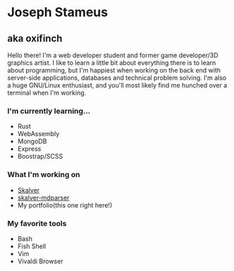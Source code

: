# Joseph Stameus
## aka oxifinch

Hello there! I'm a web developer student and former game developer/3D graphics artist. 
I like to learn a little bit about everything there is to learn about programming, but I'm happiest when working on the back end with server-side applications, databases and technical problem solving. I'm also a huge GNU/Linux enthusiast, and you'll most likely find me hunched over a terminal when I'm working.

### I'm currently learning...
- Rust
- WebAssembly
- MongoDB
- Express
- Boostrap/SCSS

### What I'm working on
- [Skalver](https://github.com/oxifinch/skalver)
- [skalver-mdparser](https://github.com/oxifinch/skalver-mdparser)
- My portfolio(this one right here!)

### My favorite tools
- Bash
- Fish Shell
- Vim
- Vivaldi Browser
